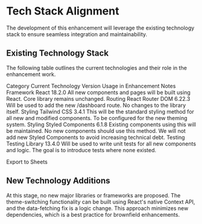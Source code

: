 # Tech Stack Alignment

The development of this enhancement will leverage the existing technology stack to ensure seamless integration and maintainability.

## Existing Technology Stack

The following table outlines the current technologies and their role in the enhancement work.

Category	Current Technology	Version	Usage in Enhancement	Notes
Framework	React	18.2.0	All new components and pages will be built using React.	Core library remains unchanged.
Routing	React Router DOM	6.22.3	Will be used to add the new /dashboard route.	No changes to the library itself.
Styling	Tailwind CSS	3.4.1	This will be the standard styling method for all new and modified components.	To be configured for the new theming system.
Styling	Styled Components	6.1.8	Existing components using this will be maintained. No new components should use this method.	We will not add new Styled Components to avoid increasing technical debt.
Testing	Testing Library	13.4.0	Will be used to write unit tests for all new components and logic.	The goal is to introduce tests where none existed.

Export to Sheets

## New Technology Additions

At this stage, no new major libraries or frameworks are proposed. The theme-switching functionality can be built using React's native Context API, and the data-fetching fix is a logic change. This approach minimizes new dependencies, which is a best practice for brownfield enhancements.